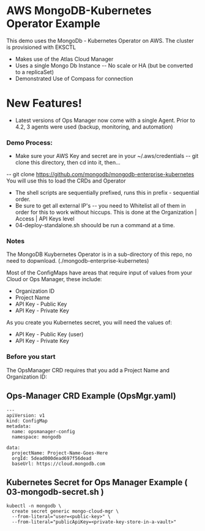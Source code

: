 # AWS MongoDB-Kubernetes Operator Example


This demo uses the MongoDb - Kubernetes Operator on AWS.  The cluster is provisioned with EKSCTL

  - Makes use of the Atlas Cloud Manager
  - Uses a single Mongo Db Instance -- No scale or HA (but be converted to a replicaSet)
  - Demonstrated Use of Compass for connection

# New Features!

  - Latest versions of Ops Manager now come with a single Agent.  Prior to 4.2, 3 agents were used (backup, monitoring, and automation)


### Demo Process:
  - Make sure your AWS Key and secret are in your ~/.aws/credentials
  -- git clone this directory, then cd into it, then...
  
  -- git clone https://github.com/mongodb/mongodb-enterprise-kubernetes You will use this to load the CRDs and Operator
  - The shell scripts are sequentially prefixed, runs this in prefix - sequential order.
  - Be sure to get all external IP's -- you need to Whitelist all of them in order for this to work without hiccups.  This is done at the Organization | Access | API Keys level
  - 04-deploy-standalone.sh shoould be run a command at a time.

### Notes
The MongoDB Kuybernetes Operator is in a sub-directory of this repo, no need to dopwnload.
(./mongodb-enterprise-kubernetes)

Most of the ConfigMaps have areas that require input of values from your Cloud or Ops Manager, these include:

  - Organization ID
  - Project Name
  - API Key - Public Key
  - API Key - Private Key

As you create you Kubernetes secret, you will need the values of:
  - API Key - Public Key (user)
  - API Key - Private Key

### Before you start

The OpsManager CRD requires that you add a Project Name and Organization ID:

## Ops-Manager CRD Example (OpsMgr.yaml)
```
---
apiVersion: v1
kind: ConfigMap
metadata:
  name: opsmanager-config
  namespace: mongodb

data:
  projectName: Project-Name-Goes-Here
  orgId: 5dead000dead697f56dead
  baseUrl: https://cloud.mongodb.com
```
## Kubernetes Secret for Ops Manager Example ( 03-mongodb-secret.sh )

```
kubectl -n mongodb \
  create secret generic mongo-cloud-mgr \
  --from-literal="user=<public-key>" \
  --from-literal="publicApiKey=<private-key-store-in-a-vault>"
```
